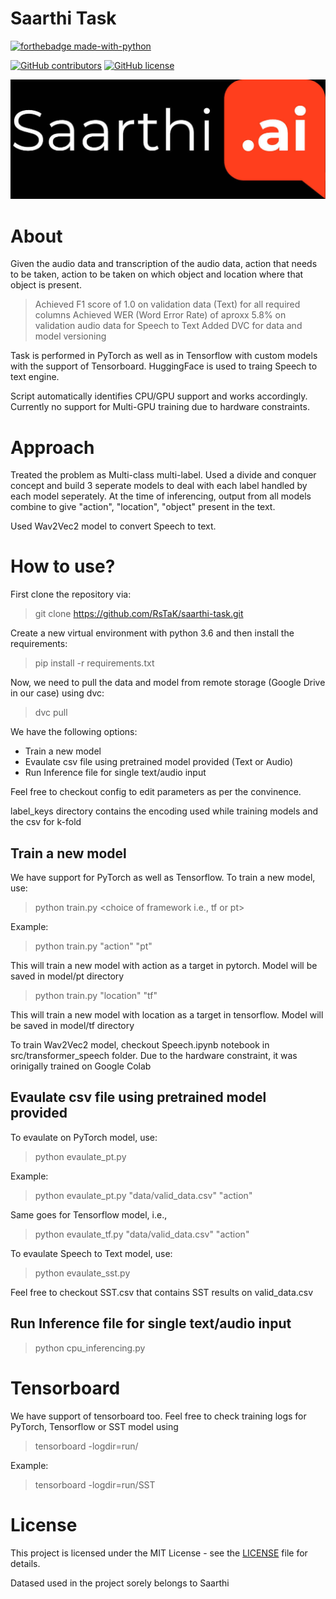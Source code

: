 # Saarthi Task
 
<p align="center">

  [![forthebadge made-with-python](http://ForTheBadge.com/images/badges/made-with-python.svg)](https://www.python.org/)

  [![GitHub contributors](https://img.shields.io/github/contributors/rstak/saarthi-task)](https://github.com/RsTaK/saarthi-task/graphs/contributors/)
  [![GitHub license](https://img.shields.io/github/license/rstak/saarthi-task)](https://github.com/RsTaK/saarthi-task/blob/master/LICENSE)
</p>  

<img src="assets\Saarthi-Logo.jpg"/>

# About

Given the audio data and transcription of the audio data, action that needs to be taken, action to be taken on which object and location where that object is present.

> Achieved F1 score of 1.0 on validation data (Text) for all required columns
> Achieved WER (Word Error Rate) of aproxx 5.8% on validation audio data for Speech to Text
> Added DVC for data and model versioning

Task is performed in PyTorch as well as in Tensorflow with custom models with the support of Tensorboard. HuggingFace is used to traing Speech to text engine. 

Script automatically identifies CPU/GPU support and works accordingly. Currently no support for Multi-GPU training due to hardware constraints.

# Approach

Treated the problem as Multi-class multi-label. Used a divide and conquer concept and build 3 seperate models to deal with each label handled by each model seperately. At the time of inferencing, output from all models combine to give "action", "location", "object" present in the text.

Used Wav2Vec2 model to convert Speech to text.

# How to use?

First clone the repository via:

>git clone https://github.com/RsTaK/saarthi-task.git

Create a new virtual environment with python 3.6 and then install the requirements:

> pip install -r requirements.txt 

Now, we need to pull the data and model from remote storage (Google Drive in our case) using dvc:
> dvc pull

We have the following options:

* Train a new model
* Evaulate csv file using pretrained model provided (Text or Audio)
* Run Inference file for single text/audio input

Feel free to checkout config to edit parameters as per the convinence.

label_keys directory contains the encoding used while training models and the csv for k-fold 

## Train a new model

We have support for PyTorch as well as Tensorflow. To train a new model, use:
> python train.py <specify the target_name> <choice of framework i.e., tf or pt>

Example:

> python train.py "action" "pt"

This will train a new model with action as a target in pytorch. Model will be saved in model/pt directory

> python train.py "location" "tf"

This will train a new model with location as a target in tensorflow. Model will be saved in model/tf directory

To train Wav2Vec2 model, checkout Speech.ipynb notebook in src/transformer_speech folder. Due to the hardware constraint, it was orinigally trained on Google Colab


## Evaulate csv file using pretrained model provided

To evaulate on PyTorch model, use:

> python evaulate_pt.py <path to the csv> <Enter the columns name to be treated as target>

Example:

> python evaulate_pt.py "data/valid_data.csv" "action"

Same goes for Tensorflow model, i.e.,

> python evaulate_tf.py "data/valid_data.csv" "action"

To evaulate Speech to Text model, use:

> python evaulate_sst.py <path to the csv> <Base dir where all audio files are located>

Feel free to checkout SST.csv that contains SST results on valid_data.csv

## Run Inference file for single text/audio input

> python cpu_inferencing.py <Enter the text you want to check on> <Pass audio else Enter None> <pt or tf for the choice of model from specific framework>

# Tensorboard

We have support of tensorboard too. Feel free to check training logs for PyTorch, Tensorflow or SST model using

>tensorboard -logdir=run/<Enter the name whose logs is to be checked>

Example:

> tensorboard -logdir=run/SST


# License

This project is licensed under the MIT License - see the [LICENSE](https://github.com/RsTaK/saarthi-task/blob/master/LICENSE) file for details.

Datased used in the project sorely belongs to Saarthi